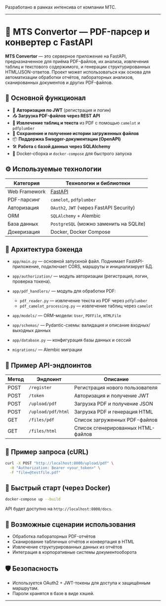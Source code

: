 Разработано в рамках интенсива от компании МТС.

---

# 📄 MTS Convertor — PDF-парсер и конвертер с FastAPI

**MTS Convertor** — это серверное приложение на FastAPI, предназначенное для приёма PDF-файлов, их анализа, извлечения таблиц и текстового содержимого, и генерации структурированных HTML/JSON-ответов. Проект может использоваться как основа для автоматизации обработки отчётов, лабораторных анализов, сканированных документов и других PDF-файлов.

## 🚀 Основной функционал

* 🔐 **Авторизация по JWT** (регистрация и логин)
* 📤 **Загрузка PDF-файлов через REST API**
* 🧾 **Извлечение таблиц и текста** из PDF с помощью `camelot` и `pdfplumber`
* 🧠 **Сохранение и получение истории загруженных файлов**
* 📦 **Поддержка Swagger-документации (OpenAPI)**
* 🛠 **Работа с базой данных через SQLAlchemy**
* 🐳 Docker-сборка и `docker-compose` для быстрого запуска

## ⚙️ Используемые технологии

| Категория     | Технологии и библиотеки                  |
| ------------- | ---------------------------------------- |
| Web Framework | [FastAPI](https://fastapi.tiangolo.com)  |
| PDF-парсинг   | `camelot`, `pdfplumber`                  |
| Авторизация   | `OAuth2`, `JWT` (через FastAPI Security) |
| ORM           | `SQLAlchemy` + Alembic                   |
| База данных   | `PostgreSQL` (можно заменить на SQLite)  |
| Докеризация   | Docker, Docker Compose                   |

## 🧩 Архитектура бэкенда

* `app/main.py` — основной запускной файл. Поднимает FastAPI-приложение, подключает CORS, маршруты и инициализирует БД.
* `app/authorization/` — модуль авторизации (регистрация, логин, проверка токена).
* `app/pdf_handlers/` — модуль для обработки PDF:

  * `pdf_reader.py` — извлечение текста из PDF через `pdfplumber`
  * `pdf_camelot_processing.py` — извлечение таблиц через `camelot`
* `app/models/` — ORM-модели: `User`, `PDFFile`, `HTMLFile`
* `app/schemas/` — Pydantic-схемы: валидация и описание входных/выходных данных
* `app/database.py` — конфигурация базы данных и сессий
* `migrations/` — Alembic миграции

## 🧪 Пример API-эндпоинтов

| Метод | Эндпоинт           | Описание                           |
| ----- | ------------------ | ---------------------------------- |
| POST  | `/register`        | Регистрация нового пользователя    |
| POST  | `/token`           | Авторизация и получение JWT        |
| POST  | `/upload/pdf`      | Загрузка PDF и получение JSON      |
| POST  | `/upload/pdf/html` | Загрузка PDF и генерация HTML      |
| GET   | `/files/pdf`       | Список загруженных PDF-файлов      |
| GET   | `/files/html`      | Список сгенерированных HTML-файлов |

## 📂 Пример запроса (cURL)

```bash
curl -X POST "http://localhost:8000/upload/pdf" \
  -H "Authorization: Bearer <your_token>" \
  -F "file=@testfile.pdf"
```

## 🐳 Быстрый старт (через Docker)

```bash
docker-compose up --build
```

API будет доступно на `http://localhost:8000/docs`.

## 🧠 Возможные сценарии использования

* Обработка лабораторных PDF-отчётов
* Сканирование табличных отчётов и конвертация в HTML
* Извлечение структурированных данных из отчётов
* Интеграция в корпоративные системы документооборота

## 🛡 Безопасность

* Используется OAuth2 + JWT-токены для доступа к защищённым маршрутам.
* Пароли хранятся в базе в виде хэшей.


---
